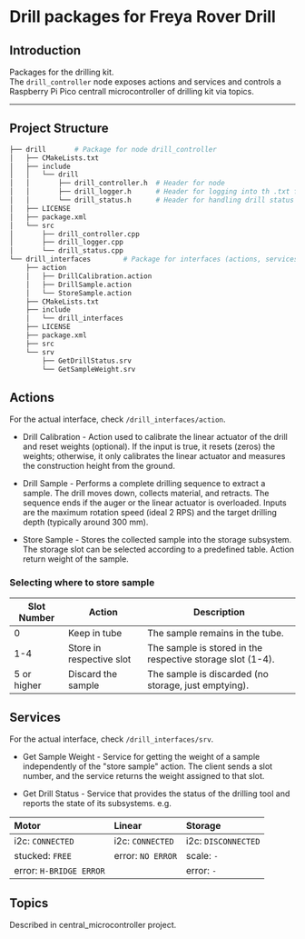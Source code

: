 # Drill packages for Freya Rover Drill

## Introduction
Packages for the drilling kit.  
The `drill_controller` node exposes actions and services and controls a Raspberry Pi Pico centrall microcontroller of drilling kit via topics.

---

## Project Structure

```bash
├── drill       # Package for node drill_controller
│   ├── CMakeLists.txt
│   ├── include
│   │   └── drill
│   │       ├── drill_controller.h  # Header for node
│   │       ├── drill_logger.h      # Header for logging into th .txt file
│   │       └── drill_status.h      # Header for handling drill status register
│   ├── LICENSE
│   ├── package.xml
│   └── src
│       ├── drill_controller.cpp
│       ├── drill_logger.cpp
│       └── drill_status.cpp
└── drill_interfaces        # Package for interfaces (actions, services)
    ├── action
    │   ├── DrillCalibration.action 
    │   ├── DrillSample.action
    │   └── StoreSample.action
    ├── CMakeLists.txt
    ├── include
    │   └── drill_interfaces
    ├── LICENSE
    ├── package.xml
    ├── src
    └── srv
        ├── GetDrillStatus.srv
        └── GetSampleWeight.srv
```


## Actions
For the actual interface, check `/drill_interfaces/action`.

- Drill Calibration - Action used to calibrate the linear actuator of the drill and reset weights (optional). If the input is true, it resets (zeros) the weights; otherwise, it only calibrates the linear actuator and measures the construction height from the ground.

- Drill Sample - Performs a complete drilling sequence to extract a sample. The drill moves down, collects material, and retracts. The sequence ends if the auger or the linear actuator is overloaded. Inputs are the maximum rotation speed (ideal 2 RPS) and the target drilling depth (typically around 300 mm).

- Store Sample - Stores the collected sample into the storage subsystem. The storage slot can be selected according to a predefined table. Action return weight of the sample.

### Selecting where to store sample

| **Slot Number** | **Action**              | **Description**                                               |
|-----------------|-------------------------|---------------------------------------------------------------|
| 0               | Keep in tube            | The sample remains in the tube.                               |
| 1-4             | Store in respective slot | The sample is stored in the respective storage slot (1-4).   |
| 5 or higher     | Discard the sample      | The sample is discarded (no storage, just emptying).          |

## Services
For the actual interface, check `/drill_interfaces/srv`.

- Get Sample Weight - Service for getting the weight of a sample independently of the "store sample" action.
The client sends a slot number, and the service returns the weight assigned to that slot.

- Get Drill Status - Service that provides the status of the drilling tool and reports the state of its subsystems. e.g.

| Motor                 | Linear               | Storage               |
|:----------------------|:---------------------|:----------------------|
| i2c: `CONNECTED`       | i2c: `CONNECTED`      | i2c: `DISCONNECTED`    |
| stucked: `FREE`        | error: `NO ERROR`     | scale: `-`             |
| error: `H-BRIDGE ERROR`|                       | error: `-`             |

## Topics
Described in central_microcontroller project.